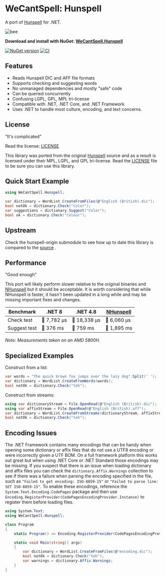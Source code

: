 # WeCantSpell: Hunspell

A port of [Hunspell](https://github.com/hunspell/hunspell) for .NET.

![bee](https://raw.githubusercontent.com/aarondandy/WeCantSpell.Hunspell/main/icon.png)

**Download and install with NuGet: [WeCantSpell.Hunspell](https://www.nuget.org/packages/WeCantSpell.Hunspell/)**

[![NuGet version](https://img.shields.io/nuget/v/WeCantSpell.Hunspell.svg?style=flat&label=nuget%3A%20WeCantSpell.Hunspell)](https://www.nuget.org/packages/WeCantSpell.Hunspell/)
[![CI](https://github.com/aarondandy/WeCantSpell.Hunspell/actions/workflows/ci.yml/badge.svg)](https://github.com/aarondandy/WeCantSpell.Hunspell/actions/workflows/ci.yml)

## Features

* Reads Hunspell DIC and AFF file formats
* Supports checking and suggesting words
* No unmanaged dependencies and mostly "safe" code
* Can be queried concurrently
* Confusing LGPL, GPL, MPL tri-license
* Compatible with .NET, .NET Core, and .NET Framework
* Uses .NET to handle most culture, encoding, and text concerns.

## License

"It's complicated"

Read the license: [LICENSE](license.txt)

This library was ported from the original [Hunspell](https://github.com/hunspell/hunspell) source
and as a result is licensed under their MPL, LGPL, and GPL tri-license. Read the [LICENSE](license.txt) file to be sure you can use this library.

## Quick Start Example

```csharp
using WeCantSpell.Hunspell;

var dictionary = WordList.CreateFromFiles(@"English (British).dic");
bool notOk = dictionary.Check("Color");
var suggestions = dictionary.Suggest("Color");
bool ok = dictionary.Check("Colour");
```

## Upstream

Check the hunspell-origin submodule to see how up to date this library is compared to the [source](https://github.com/hunspell/hunspell) .

## Performance

"Good enough"

This port will likely perform slower relative to the original binaries and [NHunspell](https://www.nuget.org/packages/NHunspell/) but it should be acceptable. It is worth considering that while NHunspell is faster, it hasn't been updated in a long while and may be missing important fixes and changes.

| Benchmark     | .NET 8       | .NET 4.8     | [NHunspell](https://www.nuget.org/packages/NHunspell/) |
|---------------|------------- |--------------|--------------|
| Check test    | 🐢 7,782 μs | 🐌 18,338 μs | 🐇 6,060 μs |
| Suggest test  | 🐇 376 ms   | 🐢 759 ms    | 🐌 1,895 ms |

_Note: Measurements taken on an AMD 5800H._

## Specialized Examples

Construct from a list:

```csharp
var words = "The quick brown fox jumps over the lazy dog".Split(' ');
var dictionary = WordList.CreateFromWords(words);
bool notOk = dictionary.Check("teh");
```

Construct from streams:

```csharp
using var dictionaryStream = File.OpenRead(@"English (British).dic");
using var affixStream = File.OpenRead(@"English (British).aff");
var dictionary = WordList.CreateFromStreams(dictionaryStream, affixStream);
bool notOk = dictionary.Check("teh");
```

## Encoding Issues

The .NET Framework contains many encodings that can be handy when opening some dictionary or affix files that do not use a UTF8 encoding or were incorrectly given a UTF BOM. On a full framework platform this works out great but when using .NET Core or .NET Standard those encodings may be missing. If you suspect that there is an issue when loading dictionary and affix files you can check the `dictionary.Affix.Warnings` collection to see if there was a failure when parsing the encoding specified in the file, such as `"Failed to get encoding: ISO-8859-15"` or `"Failed to parse line: SET ISO-8859-15"`. To enable these encodings, reference the `System.Text.Encoding.CodePages` package and then use `Encoding.RegisterProvider(CodePagesEncodingProvider.Instance)` to register them before loading files.

```csharp
using System.Text;
using WeCantSpell.Hunspell;

class Program
{
    static Program() => Encoding.RegisterProvider(CodePagesEncodingProvider.Instance);

    static void Main(string[] args)
    {
        var dictionary = WordList.CreateFromFiles(@"encoding.dic");
        bool notOk = dictionary.Check("teh");
        var warnings = dictionary.Affix.Warnings;
    }
}
```

